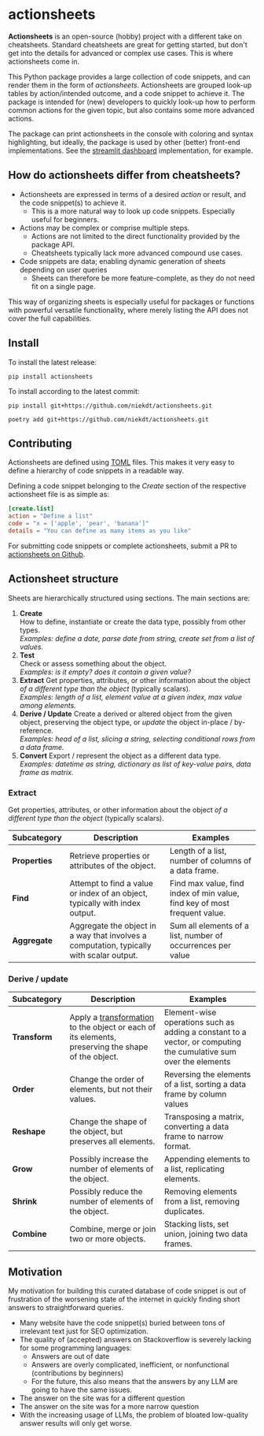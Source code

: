 # actionsheets

**Actionsheets** is an open-source (hobby) project with a different take on cheatsheets. 
Standard cheatsheets are great for getting started, but don't get into the details for advanced or complex use cases. 
This is where actionsheets come in.

This Python package provides a large collection of code snippets, and can render them in the form of _actionsheets_. Actionsheets are grouped look-up tables by action/intended outcome, and a code snippet to achieve it.
The package is intended for (new) developers to quickly look-up how to perform common actions for the given topic, but also contains some more advanced actions.

The package can print actionsheets in the console with coloring and syntax highlighting, but ideally, the package is used by other (better) front-end implementations. See the [streamlit dashboard](https://github.com/niekdt/actionsheets-streamlit) implementation, for example.


## How do actionsheets differ from cheatsheets?
- Actionsheets are expressed in terms of a desired *action* or result, and the code snippet(s) to achieve it.
  - This is a more natural way to look up code snippets. Especially useful for beginners.
- Actions may be complex or comprise multiple steps.
  - Actions are not limited to the direct functionality provided by the package API. 
  - Cheatsheets typically lack more advanced compound use cases.
- Code snippets are data; enabling dynamic generation of sheets depending on user queries
  - Sheets can therefore be more feature-complete, as they do not need fit on a single page.
    
This way of organizing sheets is especially useful for packages or functions with powerful versatile functionality, where merely listing the API does not cover the full capabilities. 

## Install
To install the latest release:
```shell
pip install actionsheets
```

To install according to the latest commit:
```shell
pip install git+https://github.com/niekdt/actionsheets.git
```

```shell
poetry add git+https://github.com/niekdt/actionsheets.git
```

## Contributing
Actionsheets are defined using [TOML](https://toml.io/) files. 
This makes it very easy to define a hierarchy of code snippets in a readable way.

Defining a code snippet belonging to the _Create_ section of the respective actionsheet file is as simple as:
```toml
[create.list]
action = "Define a list"
code = "x = ['apple', 'pear', 'banana']"
details = "You can define as many items as you like"
```

For submitting code snippets or complete actionsheets, submit a PR to [actionsheets on Github](https://github.com/niekdt/actionsheets).


## Actionsheet structure
Sheets are hierarchically structured using sections. The main sections are:

1. **Create**  
How to define, instantiate or create the data type, possibly from other types.  
_Examples: define a date, parse date from string, create set from a list of values._
2. **Test**  
Check or assess something about the object.  
_Examples: is it empty? does it contain a given value?_
3. **Extract** 
Get properties, attributes, or other information about the object _of a different type than the object_ (typically scalars).  
_Examples: length of a list, element value at a given index, max value among elements._
4. **Derive / Update**
Create a derived or altered object from the given object, preserving the object type, or _update_ the object in-place / by-reference.  
_Examples: head of a list, slicing a string, selecting conditional rows from a data frame._
5. **Convert**
Export / represent the object as a different data type.  
_Examples: datetime as string, dictionary as list of key-value pairs, data frame as matrix._

### Extract
Get properties, attributes, or other information about the object _of a different type than the object_ (typically scalars). 

| Subcategory    | Description                                                                              | Examples                                                                  |
|----------------|------------------------------------------------------------------------------------------|---------------------------------------------------------------------------|
| **Properties** | Retrieve properties or attributes of the object.                                         | Length of a list, number of columns of a data frame.                      |
| **Find**       | Attempt to find a value or index of an object, typically with index output.              | Find max value, find index of min value, find key of most frequent value. |
| **Aggregate**  | Aggregate the object in a way that involves a computation, typically with scalar output. | Sum all elements of a list, number of occurrences per value               |


### Derive / update
| Subcategory   | Description                                                                                                                                                         | Examples                                                                                                         |
|---------------|---------------------------------------------------------------------------------------------------------------------------------------------------------------------|------------------------------------------------------------------------------------------------------------------|
| **Transform** | Apply a [transformation](https://en.wikipedia.org/wiki/Data_transformation_(statistics)) to the object or each of its elements, preserving the shape of the object. | Element-wise operations such as adding a constant to a vector, or computing the cumulative sum over the elements |
| **Order**     | Change the order of elements, but not their values.                                                                                                                 | Reversing the elements of a list, sorting a data frame by column values                                          |
| **Reshape**   | Change the shape of the object, but preserves all elements.                                                                                                         | Transposing a matrix, converting a data frame to narrow format.                                                  |
| **Grow**      | Possibly increase the number of elements of the object.                                                                                                             | Appending elements to a list, replicating elements.                                                              |
| **Shrink**    | Possibly reduce the number of elements of the object.                                                                                                               | Removing elements from a list, removing duplicates.                                                              |
| **Combine**   | Combine, merge or join two or more objects.                                                                                                                         | Stacking lists, set union, joining two data frames.                                                              |


## Motivation
My motivation for building this curated database of code snippet is out of frustration of the worsening state of the internet in quickly finding short answers to straightforward queries.

- Many website have the code snippet(s) buried between tons of irrelevant text just for SEO optimization.
- The quality of (accepted) answers on Stackoverflow is severely lacking for some programming languages:
  - Answers are out of date
  - Answers are overly complicated, inefficient, or nonfunctional (contributions by beginners)
  - For the future, this also means that the answers by any LLM are going to have the same issues. 
- The answer on the site was for a different question
- The answer on the site was for a more narrow question
- With the increasing usage of LLMs, the problem of bloated low-quality answer results will only get worse.
     
